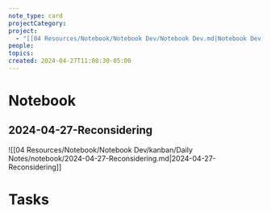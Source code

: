 ```yaml
---
note_type: card
projectCategory: 
project:
  - "[[04 Resources/Notebook/Notebook Dev/Notebook Dev.md|Notebook Dev]]"
people: 
topics: 
created: 2024-04-27T11:08:30-05:00
---
```

# Notebook
## 2024-04-27-Reconsidering
 ![[04 Resources/Notebook/Notebook Dev/kanban/Daily Notes/notebook/2024-04-27-Reconsidering.md|2024-04-27-Reconsidering]]

# Tasks


